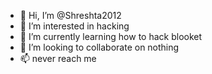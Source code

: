 - 👋 Hi, I’m @Shreshta2012
- 👀 I’m interested in hacking
- 🌱 I’m currently learning how to hack blooket
- 💞️ I’m looking to collaborate on nothing
- 📫 never reach me

<!---
Shreshta2012/Shreshta2012 is a ✨ special ✨ repository because its `README.md` (this file) appears on your GitHub profile.
You can click the Preview link to take a look at your changes.
--->
